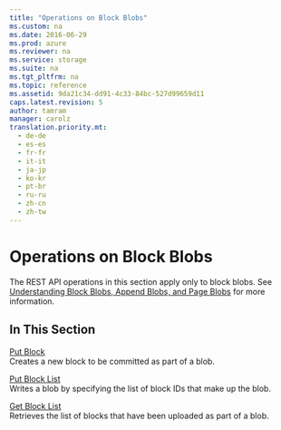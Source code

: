 ```yaml
---
title: "Operations on Block Blobs"
ms.custom: na
ms.date: 2016-06-29
ms.prod: azure
ms.reviewer: na
ms.service: storage
ms.suite: na
ms.tgt_pltfrm: na
ms.topic: reference
ms.assetid: 9da21c34-dd91-4c33-84bc-527d99659d11
caps.latest.revision: 5
author: tamram
manager: carolz
translation.priority.mt: 
  - de-de
  - es-es
  - fr-fr
  - it-it
  - ja-jp
  - ko-kr
  - pt-br
  - ru-ru
  - zh-cn
  - zh-tw
---
```

# Operations on Block Blobs
The REST API operations in this section apply only to block blobs. See [Understanding Block Blobs, Append Blobs, and Page Blobs](../rest-conceptual/Understanding-Block-Blobs--Append-Blobs--and-Page-Blobs.md) for more information.  
  
## In This Section  
 [Put Block](../rest-conceptual/Put-Block.md)  
 Creates a new block to be committed as part of a blob.  
  
 [Put Block List](../rest-conceptual/Put-Block-List.md)  
 Writes a blob by specifying the list of block IDs that make up the blob.  
  
 [Get Block List](../rest-conceptual/Get-Block-List.md)  
 Retrieves the list of blocks that have been uploaded as part of a blob.